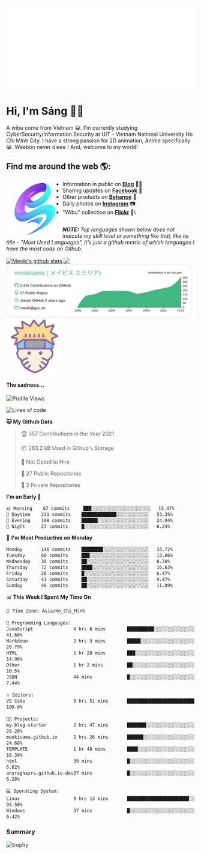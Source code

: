 <p align="center">
<a href="https://meokisama.github.io">
    <img src="effect.svg"/>
</a>
</p>

# Hi, I'm Sáng 👋🏾
A wibu come from Vietnam 😀. I'm currently studying CyberSecurity/Information Security at UIT - Vietnam National University Ho Chi Minh City. I have a strong passion for 2D animation, Anime specifically 😀. Weeboo never dieee ! And, welcome to my world!


## Find me around the web 🌎:
<a href="https://facebook.com/slytherinnn/"><img align="left" width="150" height="150" src="https://github.com/meokisama/meokisama/blob/master/image/2750554.png"> </a>
- Information in public on <a href="https://meokisama.github.io/">__Blog__</a> ✍🏾
- Sharing updates on <a href="https://facebook.com/slytherinnn/">__Facebook__</a> 💼
- Other products on <a href="https://www.behance.net/meokisama">__Behance__</a> 🏓
- Daily photos on <a href="https://www.instagram.com/hi.im.meoki/">__Instagram__</a> 📷
- "Wibu" collection on <a href="https://www.flickr.com/photos/meokisama/albums">__Flickr__</a> 👾\
##
___NOTE:___ _Top languages shown below does not indicate my skill level or something like that, like its title - "Most Used Languages", it's just a github metric of which languages I have the most code on Github._


<a href="https://github.com/meokisama">
  <img align="center" src="https://github-readme-stats.vercel.app/api?username=meokisama&show_icons=true&include_all_commits=true&theme=vue&count_private=true&line_height=28.8" alt="Meoki's github stats" />
</a>
<a href="https://github.com/meokisama">
  <img align="center" src="https://github-readme-stats.vercel.app/api/top-langs/?username=meokisama&layout=compact&theme=vue&langs_count=10" />
</a>

<div style="overflow: hidden;justify-content:space-around;">
  <img align="center" src="https://raw.githubusercontent.com/meokisama/meokisama/master/profile-summary-card-output/vue/0-profile-details.svg"/>
  <img align="center" src="image/favicon.png" width="150">
</div>

#### The sadness...

<!--START_SECTION:waka-->
![Profile Views](http://img.shields.io/badge/Profile%20Views-23-blue)

![Lines of code](https://img.shields.io/badge/From%20Hello%20World%20I%27ve%20Written-1.8%20million%20lines%20of%20code-blue)

**🐱 My Github Data** 

> 🏆 357 Contributions in the Year 2021
 > 
> 📦 263.2 kB Used in Github's Storage 
 > 
> 🚫 Not Opted to Hire
 > 
> 📜 27 Public Repositories 
 > 
> 🔑 2 Private Repositories  
 > 
**I'm an Early 🐤** 

```text
🌞 Morning    67 commits     ███░░░░░░░░░░░░░░░░░░░░░░   15.47% 
🌆 Daytime    231 commits    █████████████░░░░░░░░░░░░   53.35% 
🌃 Evening    108 commits    ██████░░░░░░░░░░░░░░░░░░░   24.94% 
🌙 Night      27 commits     █░░░░░░░░░░░░░░░░░░░░░░░░   6.24%

```
📅 **I'm Most Productive on Monday** 

```text
Monday       146 commits    ████████░░░░░░░░░░░░░░░░░   33.72% 
Tuesday      60 commits     ███░░░░░░░░░░░░░░░░░░░░░░   13.86% 
Wednesday    38 commits     ██░░░░░░░░░░░░░░░░░░░░░░░   8.78% 
Thursday     72 commits     ████░░░░░░░░░░░░░░░░░░░░░   16.63% 
Friday       28 commits     █░░░░░░░░░░░░░░░░░░░░░░░░   6.47% 
Saturday     41 commits     ██░░░░░░░░░░░░░░░░░░░░░░░   9.47% 
Sunday       48 commits     ██░░░░░░░░░░░░░░░░░░░░░░░   11.09%

```


📊 **This Week I Spent My Time On** 

```text
⌚︎ Time Zone: Asia/Ho_Chi_Minh

💬 Programming Languages: 
JavaScript               4 hrs 6 mins        ██████████░░░░░░░░░░░░░░░   41.68% 
Markdown                 2 hrs 3 mins        █████░░░░░░░░░░░░░░░░░░░░   20.79% 
HTML                     1 hr 28 mins        ███░░░░░░░░░░░░░░░░░░░░░░   14.98% 
Other                    1 hr 2 mins         ██░░░░░░░░░░░░░░░░░░░░░░░   10.5% 
JSON                     44 mins             █░░░░░░░░░░░░░░░░░░░░░░░░   7.44%

🔥 Editors: 
VS Code                  9 hrs 51 mins       █████████████████████████   100.0%

🐱‍💻 Projects: 
my-blog-starter          2 hrs 47 mins       ███████░░░░░░░░░░░░░░░░░░   28.28% 
meokisama.github.io      2 hrs 26 mins       ██████░░░░░░░░░░░░░░░░░░░   24.68% 
TEMPLATE                 1 hr 48 mins        ████░░░░░░░░░░░░░░░░░░░░░   18.39% 
html                     39 mins             █░░░░░░░░░░░░░░░░░░░░░░░░   6.62% 
anuraghazra.github.io-dev37 mins             █░░░░░░░░░░░░░░░░░░░░░░░░   6.28%

💻 Operating System: 
Linux                    9 hrs 13 mins       ███████████████████████░░   93.58% 
Windows                  37 mins             █░░░░░░░░░░░░░░░░░░░░░░░░   6.42%

```


<!--END_SECTION:waka-->
### Summary
![trophy](https://github-profile-trophy.vercel.app/?username=meokisama)
